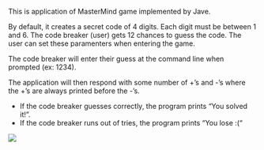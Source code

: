 This is application of MasterMind game implemented by Jave.

By default, it creates a secret code of 4 digits. Each digit must be between 1 and 6. The code breaker (user) gets 12 chances to guess the code. The user can set these paramenters when entering the game.

The code breaker will enter their guess at the command line when prompted (ex: 1234). 

The application will then respond with some number of +’s and -’s where the +’s are always printed before the -’s. 

- If the code breaker guesses correctly, the program prints “You solved it!”. 
- If the code breaker runs out of tries, the program prints “You lose :(“ 

![](https://github.com/fxl306/MasterMindPlayer/blob/main/MasterMindPlayer.gif)
